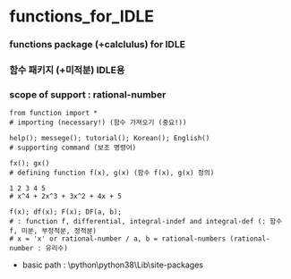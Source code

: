 # functions_for_IDLE
### functions package (+calclulus) for IDLE
### 함수 패키지 (+미적분) IDLE용 
### scope of support : rational-number
```
from function import *
# importing (necessary!) (함수 가져오기 (중요!))
```
```
help(); messege(); tutorial(); Korean(); English()
# supporting command (보조 명령어)
```
```
fx(); gx()
# defining function f(x), g(x) (함수 f(x), g(x) 정의)
```
```
1 2 3 4 5 
# x^4 + 2x^3 + 3x^2 + 4x + 5
```
```
f(x); df(x); F(x); DF(a, b);
# : function f, differential, integral-indef and integral-def (: 함수 f, 미분, 부정적분, 정적분)
# x = 'x' or rational-number / a, b = rational-numbers (rational-number : 유리수)
```
- basic path : \python\python38\Lib\site-packages


